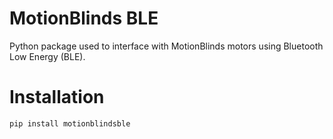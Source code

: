 # MotionBlinds BLE


Python package used to interface with MotionBlinds motors using Bluetooth Low Energy (BLE).

# Installation

```bash
pip install motionblindsble
```